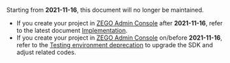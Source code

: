 <div class="mk-warning">

Starting from **2021-11-16**, this document will no longer be maintained.
- If you create your project in [ZEGO Admin Console](https://console.zegocloud.com) after **2021-11-16**, refer to the latest document [Implementation](!ZegoSuperBoard-Sample_Codes/Sample_Code).
- If you create your project in [ZEGO Admin Console](https://console.zegocloud.com) on/before **2021-11-16**, refer to the [Testing environment deprecation](!OldDocWithTestEnv-TestEnvSupersessionDesc/TestEnvSupersessionDesc) to upgrade the SDK and adjust related codes.

</div>






